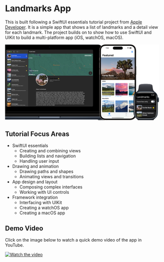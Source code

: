 # Landmarks App

This is built following a SwiftUI essentials tutorial project from [Apple Developer](https://developer.apple.com/tutorials/swiftui). It is a simple app that shows a list of landmarks and a detail view for each landmark. The project builds on to show how to use SwiftUI and UIKit to build a multi-platform app (iOS, watchOS, macOS).

![alt text](landmarks-showCase.png)

## Tutorial Focus Areas

- SwiftUI essentials
  - Creating and combining views
  - Building lists and navigation
  - Handling user input
- Drawing and animation
  - Drawing paths and shapes
  - Animating views and transitions
- App design and layout
  - Composing complex interfaces
  - Working with UI controls
- Framework integration
  - Interfacing with UIKit
  - Creating a watchOS app
  - Creating a macOS app

## Demo Video

Click on the image below to watch a quick demo video of the app in YouTube.

[![Watch the video](https://img.youtube.com/vi/EQKEjfmtYaM/0.jpg)](https://www.youtube.com/watch?v=EQKEjfmtYaM "Watch the video")
